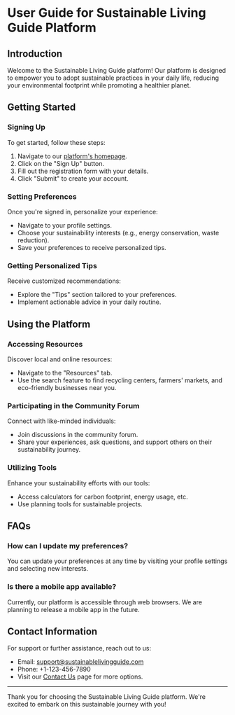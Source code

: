 # User Guide for Sustainable Living Guide Platform

## Introduction

Welcome to the Sustainable Living Guide platform! Our platform is designed to empower you to adopt sustainable practices in your daily life, reducing your environmental footprint while promoting a healthier planet.

## Getting Started

### Signing Up

To get started, follow these steps:
1. Navigate to our [platform's homepage](https://sustainablelivingguide.com).
2. Click on the "Sign Up" button.
3. Fill out the registration form with your details.
4. Click "Submit" to create your account.

### Setting Preferences

Once you're signed in, personalize your experience:
- Navigate to your profile settings.
- Choose your sustainability interests (e.g., energy conservation, waste reduction).
- Save your preferences to receive personalized tips.

### Getting Personalized Tips

Receive customized recommendations:
- Explore the "Tips" section tailored to your preferences.
- Implement actionable advice in your daily routine.

## Using the Platform

### Accessing Resources

Discover local and online resources:
- Navigate to the "Resources" tab.
- Use the search feature to find recycling centers, farmers' markets, and eco-friendly businesses near you.

### Participating in the Community Forum

Connect with like-minded individuals:
- Join discussions in the community forum.
- Share your experiences, ask questions, and support others on their sustainability journey.

### Utilizing Tools

Enhance your sustainability efforts with our tools:
- Access calculators for carbon footprint, energy usage, etc.
- Use planning tools for sustainable projects.

## FAQs

### How can I update my preferences?
You can update your preferences at any time by visiting your profile settings and selecting new interests.

### Is there a mobile app available?
Currently, our platform is accessible through web browsers. We are planning to release a mobile app in the future.

## Contact Information

For support or further assistance, reach out to us:
- Email: support@sustainablelivingguide.com
- Phone: +1-123-456-7890
- Visit our [Contact Us](https://sustainablelivingguide.com/contact) page for more options.

---

Thank you for choosing the Sustainable Living Guide platform. We're excited to embark on this sustainable journey with you!
